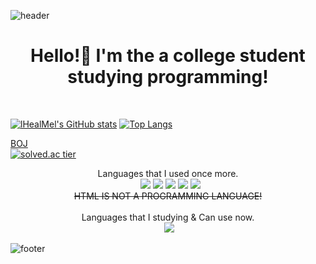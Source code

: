 ![header](https://capsule-render.vercel.app/api?type=Waving&color=auto&height=300&section=header&text=lHealMel&fontSize=50)

<h1 align="center">Hello!👋 I'm the a college student studying programming!</h1>

<br>
           
[![lHealMel's GitHub stats](https://github-readme-stats.vercel.app/api?username=lHealMel&show_icons=true&theme=radical)](https://github.com/anuraghazra/github-readme-stats)
[![Top Langs](https://github-readme-stats.vercel.app/api/top-langs/?username=lHealMel&layout=compact&theme=radical)](https://github.com/anuraghazra/github-readme-stats)

[BOJ](https://www.acmicpc.net/user/mtn2072)<br>
[![solved.ac tier](http://mazassumnida.wtf/api/generate_badge?boj=mtn2072)](https://solved.ac/mtn2072)&nbsp;

<p align="center">
Languages that I used once more. 
           <br> &nbsp;
           <img src="https://img.shields.io/badge/Python-3766AB?style=flat-square&logo=Python&logoColor=white"></a>
           <img src="https://img.shields.io/badge/C-A8B9CC?style=flat-square&logo=C&logoColor=white"></a>
           <img src="https://img.shields.io/badge/Java-007396?style=flat-square&logo=Java&logoColor=white"></a>
           <img src="https://img.shields.io/badge/HTML-E34F26?style=flat-square&logo=HTML5&logoColor=white"></a>
           <img src="https://img.shields.io/badge/CSS-1572B6?style=flat-square&logo=CSS&logoColor=white"></a><br>
           <s>HTML IS NOT A PROGRAMMING LANGUAGE!</s><br><br>
Languages that I studying & Can use now. <br> &nbsp;
<img src="https://img.shields.io/badge/C-A8B9CC?style=flat-square&logo=C&logoColor=white">&nbsp;
</p>

![footer](https://capsule-render.vercel.app/api?type=Waving&color=auto&height=200&section=footer&text=%20&fontSize=90)
